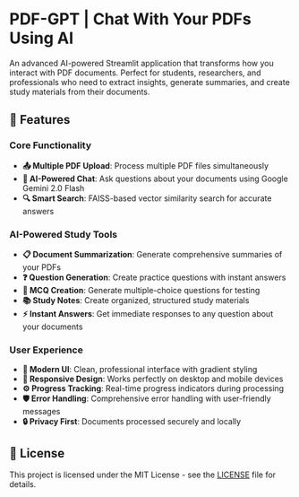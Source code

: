 # PDF-GPT | Chat With Your PDFs Using AI

An advanced AI-powered Streamlit application that transforms how you interact with PDF documents. Perfect for students, researchers, and professionals who need to extract insights, generate summaries, and create study materials from their documents.

## 🚀 Features

### Core Functionality
- **📤 Multiple PDF Upload**: Process multiple PDF files simultaneously
- **💬 AI-Powered Chat**: Ask questions about your documents using Google Gemini 2.0 Flash
- **🔍 Smart Search**: FAISS-based vector similarity search for accurate answers

### AI-Powered Study Tools
- **📋 Document Summarization**: Generate comprehensive summaries of your PDFs
- **❓ Question Generation**: Create practice questions with instant answers
- **📝 MCQ Creation**: Generate multiple-choice questions for testing
- **📚 Study Notes**: Create organized, structured study materials
- **⚡ Instant Answers**: Get immediate responses to any question about your documents

### User Experience
- **🎨 Modern UI**: Clean, professional interface with gradient styling
- **📱 Responsive Design**: Works perfectly on desktop and mobile devices
- **⚙️ Progress Tracking**: Real-time progress indicators during processing
- **🛡️ Error Handling**: Comprehensive error handling with user-friendly messages
- **🔒 Privacy First**: Documents processed securely and locally

## 📄 License

This project is licensed under the MIT License - see the [LICENSE](LICENSE) file for details.
